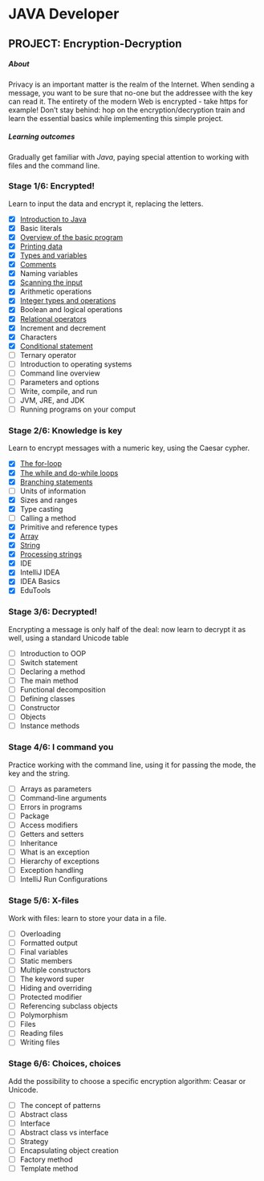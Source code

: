 # JAVA Developer

## PROJECT: Encryption-Decryption

##### About

Privacy is an important matter is the realm of the Internet. When sending a message, you want to be sure that no-one but the addressee with the key can read it. The entirety of the modern Web is encrypted - take https for example! Don’t stay behind: hop on the encryption/decryption train and learn the essential basics while implementing this simple project.

##### Learning outcomes

Gradually get familiar with *Java*, paying special attention to working with files and the command line.

### Stage 1/6: Encrypted! 

Learn to input the data and encrypt it, replacing the letters.

- [x] [Introduction to Java](https://github.com/kakanew/HYPERSKILL_Java_Developer/tree/master/PROBLEMS_Java_Developer/src/Introduction_to_Java)
- [x] Basic literals
- [x] [Overview of the basic program](https://github.com/kakanew/HYPERSKILL_Java_Developer/tree/master/PROBLEMS_Java_Developer/src/Overview_of_the_basic_program)
- [x] [Printing data](https://github.com/kakanew/HYPERSKILL_Java_Developer/tree/master/PROBLEMS_Java_Developer/src/Printing_data)
- [x] [Types and variables](https://github.com/kakanew/HYPERSKILL_Java_Developer/tree/master/PROBLEMS_Java_Developer/src/Types_and_variables)
- [x] [Comments](https://github.com/kakanew/HYPERSKILL_Java_Developer/tree/master/PROBLEMS_Java_Developer/src/Comments)
- [x] Naming variables
- [x] [Scanning the input](https://github.com/kakanew/HYPERSKILL_Java_Developer/tree/master/PROBLEMS_Java_Developer/src/Scanning_the_input)
- [x] Arithmetic operations
- [x] [Integer types and operations](https://github.com/kakanew/HYPERSKILL_Java_Developer/tree/master/PROBLEMS_Java_Developer/src/Integer_types_and_operations)
- [x] Boolean and logical operations
- [x] [Relational operators](https://github.com/kakanew/HYPERSKILL_Java_Developer/tree/master/PROBLEMS_Java_Developer/src/Relational_operators)
- [x] Increment and decrement
- [x] Characters
- [x] [Conditional statement](https://github.com/kakanew/HYPERSKILL_Java_Developer/tree/master/PROBLEMS_Java_Developer/src/Conditional_statement)
- [ ] Ternary operator
- [ ] Introduction to operating systems
- [ ] Command line overview
- [ ] Parameters and options
- [ ] Write, compile, and run
- [ ] JVM, JRE, and JDK
- [ ] Running programs on your comput

### Stage 2/6: Knowledge is key

Learn to encrypt messages with a numeric key, using the Caesar cypher.

- [x] [The for-loop](https://github.com/kakanew/HYPERSKILL_Java_Developer/tree/master/PROBLEMS_Java_Developer/src/The_for_loop)
- [x] [The while and do-while loops](https://github.com/kakanew/HYPERSKILL_Java_Developer/tree/master/PROBLEMS_Java_Developer/src/The_while_and_do_while_loops)
- [x] [Branching statements](https://github.com/kakanew/HYPERSKILL_Java_Developer/tree/master/PROBLEMS_Java_Developer/src/Branching_statements)
- [ ] Units of information
- [x] Sizes and ranges
- [x] Type casting
- [ ] Calling a method
- [x] Primitive and reference types
- [x] [Array](https://github.com/kakanew/HYPERSKILL_Java_Developer/tree/master/PROBLEMS_Java_Developer/src/Array)
- [x] [String](https://github.com/kakanew/HYPERSKILL_Java_Developer/tree/master/PROBLEMS_Java_Developer/src/String)
- [x] [Processing strings](https://github.com/kakanew/HYPERSKILL_Java_Developer/tree/master/PROBLEMS_Java_Developer/src/Processing_strings)
- [x] IDE
- [x] IntelliJ IDEA
- [x] IDEA Basics
- [x] EduTools

### Stage 3/6: Decrypted!

Encrypting a message is only half of the deal: now learn to decrypt it as well, using a standard Unicode table

- [ ] Introduction to OOP
- [ ] Switch statement
- [ ] Declaring a method
- [ ] The main method
- [ ] Functional decomposition
- [ ] Defining classes
- [ ] Constructor
- [ ] Objects
- [ ] Instance methods

### Stage 4/6: I command you

Practice working with the command line, using it for passing the mode, the key and the string.

- [ ] Arrays as parameters
- [ ] Command-line arguments
- [ ] Errors in programs
- [ ] Package
- [ ] Access modifiers
- [ ] Getters and setters
- [ ] Inheritance
- [ ] What is an exception
- [ ] Hierarchy of exceptions
- [ ] Exception handling
- [ ] IntelliJ Run Configurations

### Stage 5/6: X-files

Work with files: learn to store your data in a file.

- [ ] Overloading
- [ ] Formatted output
- [ ] Final variables
- [ ] Static members
- [ ] Multiple constructors
- [ ] The keyword super
- [ ] Hiding and overriding
- [ ] Protected modifier
- [ ] Referencing subclass objects
- [ ] Polymorphism
- [ ] Files
- [ ] Reading files
- [ ] Writing files

### Stage 6/6: Choices, choices

Add the possibility to choose a specific encryption algorithm: Ceasar or Unicode.

- [ ] The concept of patterns
- [ ] Abstract class
- [ ] Interface
- [ ] Abstract class vs interface
- [ ] Strategy
- [ ] Encapsulating object creation
- [ ] Factory method
- [ ] Template method